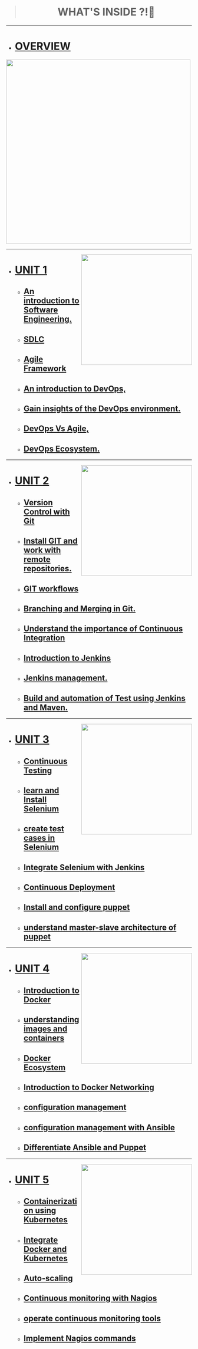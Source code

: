 > <h1 align="center"> WHAT'S INSIDE ?!🧐</h1>

***
  - # [OVERVIEW](https://github.com/serAnkii/6th_sem/blob/main/DevOps%20on%20Cloud/OverView(L1-L2)/overview.md)
<img src="https://github.com/serAnkii/6th_sem/blob/main/DevOps%20on%20Cloud/images/OVR.svg" height=500px width="500px">

***

<img src="https://github.com/serAnkii/6th_sem/blob/main/DevOps%20on%20Cloud/images/seng.svg" height=300px width="300px" align="right">

  - # [UNIT 1](https://github.com/serAnkii/6th_sem/tree/main/DevOps%20on%20Cloud/UNIT%201) 
    - ## [An introduction to Software Engineering.](https://github.com/serAnkii/6th_sem/blob/main/DevOps%20on%20Cloud/UNIT%201/L3_An_into_to_SE.md) 
    - ## [SDLC](https://github.com/serAnkii/6th_sem/blob/main/DevOps%20on%20Cloud/UNIT%201/L4_SDLC.md)
    - ## [Agile Framework]()
    - ## [An introduction to DevOps,]() 
    - ## [Gain insights of the DevOps environment.]()
    - ## [DevOps Vs Agile,]()
    - ## [DevOps Ecosystem.]() 

***

<img src="https://github.com/serAnkii/6th_sem/blob/main/DevOps%20on%20Cloud/images/git.svg" height=300px width="300px" align="right">

  - # [UNIT 2]()
    - ## [Version Control with Git]() 
    - ## [Install GIT and work with remote repositories.]()
    - ## [GIT workflows]()
    - ## [Branching and Merging in Git.]() 
    - ## [Understand the importance of Continuous Integration]() 
    - ## [Introduction to Jenkins]()
    - ## [Jenkins management.]()
    - ## [Build and automation of Test using Jenkins and Maven.]() 
  
  ***

<img src="https://github.com/serAnkii/6th_sem/blob/main/DevOps%20on%20Cloud/images/unit 3.svg" height=300px width="300px" align="right">

  - # [UNIT 3]()
    - ## [Continuous Testing]()
    - ## [learn and Install Selenium]() 
    - ## [create test cases in Selenium]() 
    - ## [Integrate Selenium with Jenkins]() 
    - ## [Continuous Deployment]()
    - ## [Install and configure puppet]() 
    - ## [understand master-slave architecture of puppet]()
  
  ***
  
  <img src="https://github.com/serAnkii/6th_sem/blob/main/DevOps%20on%20Cloud/images/docker.svg" height=300px width="300px" align="right">
  
  - # [UNIT 4]()
    - ## [Introduction to Docker]() 
    - ## [understanding images and containers]() 
    - ## [Docker Ecosystem]()
    - ## [Introduction to Docker Networking]() 
    - ## [configuration management]() 
    - ## [configuration management with Ansible]() 
    - ## [Differentiate Ansible and Puppet]()
  
  *** 
  
  <img src="https://github.com/serAnkii/6th_sem/blob/main/DevOps%20on%20Cloud/images/unit5.svg" height=300px width="300px" align="right">
  
  - # [UNIT 5]()
    - ## [Containerization using Kubernetes]() 
    - ## [Integrate Docker and Kubernetes]()
    - ## [Auto-scaling]()
    - ## [Continuous monitoring with Nagios]() 
    - ## [operate continuous monitoring tools]() 
    - ## [Implement Nagios commands]()

